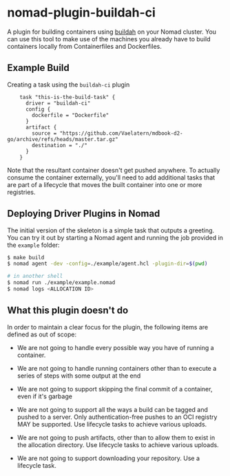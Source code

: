 # nomad-plugin-buildah-ci

A plugin for building containers using [buildah](https://buildah.io/)
on your Nomad cluster.  You can use this tool to make use of the
machines you already have to build containers locally from
Containerfiles and Dockerfiles.

## Example Build

Creating a task using the `buildah-ci` plugin 

```
    task "this-is-the-build-task" {
      driver = "buildah-ci"
      config {
    	dockerfile = "Dockerfile"
      }
      artifact {
        source = "https://github.com/Vaelatern/mdbook-d2-go/archive/refs/heads/master.tar.gz"
        destination = "./"
      }
    }
```

Note that the resultant container doesn't get pushed anywhere.  To
actually consume the container externally, you'll need to add
additional tasks that are part of a lifecycle that moves the built
container into one or more registries.

## Deploying Driver Plugins in Nomad

The initial version of the skeleton is a simple task that outputs a
greeting.  You can try it out by starting a Nomad agent and running
the job provided in the `example` folder:

```sh
$ make build
$ nomad agent -dev -config=./example/agent.hcl -plugin-dir=$(pwd)

# in another shell
$ nomad run ./example/example.nomad
$ nomad logs <ALLOCATION ID>
```


## What this plugin doesn't do

In order to maintain a clear focus for the plugin, the following items
are defined as out of scope:

  * We are not going to handle every possible way you have of running
    a container.

  * We are not going to handle running containers other than to
    execute a series of steps with some output at the end

  * We are not going to support skipping the final commit of a
    container, even if it's garbage

  * We are not going to support all the ways a build can be tagged and
    pushed to a server. Only authentication-free pushes to an OCI
    registry MAY be supported. Use lifecycle tasks to achieve various
    uploads.

  * We are not going to push artifacts, other than to allow them to
    exist in the allocation directory. Use lifecycle tasks to achieve
    various uploads.

  * We are not going to support downloading your repository. Use a
    lifecycle task.
